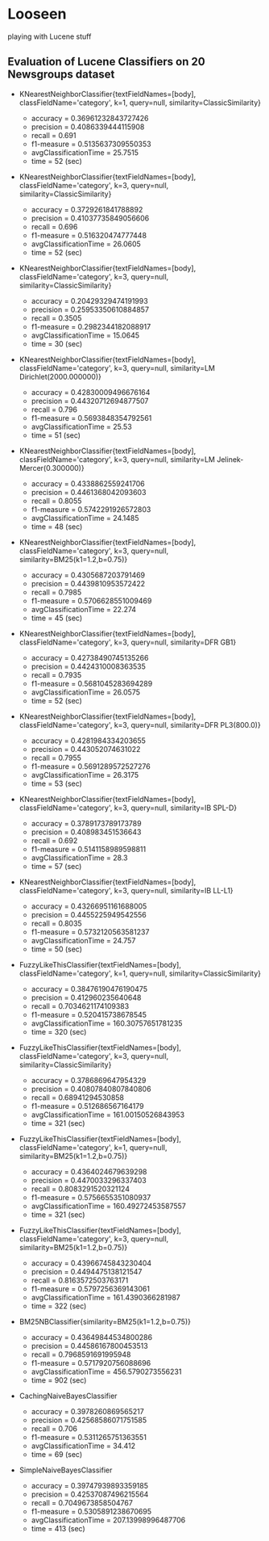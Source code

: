 # Looseen

playing with Lucene stuff

## Evaluation of Lucene Classifiers on 20 Newsgroups dataset

 * KNearestNeighborClassifier{textFieldNames=[body], classFieldName='category', k=1, query=null, similarity=ClassicSimilarity} 
    * accuracy = 0.36961232843727426
    * precision = 0.4086339444115908
    * recall = 0.691
    * f1-measure = 0.5135637309550353
    * avgClassificationTime = 25.7515
    * time = 52 (sec)
 
 * KNearestNeighborClassifier{textFieldNames=[body], classFieldName='category', k=3, query=null, similarity=ClassicSimilarity} 
    * accuracy = 0.3729261841788892
    * precision = 0.41037735849056606
    * recall = 0.696
    * f1-measure = 0.516320474777448
    * avgClassificationTime = 26.0605
    * time = 52 (sec)
 
 * KNearestNeighborClassifier{textFieldNames=[body], classFieldName='category', k=3, query=null, similarity=ClassicSimilarity} 
    * accuracy = 0.20429329474191993
    * precision = 0.25953350610884857
    * recall = 0.3505
    * f1-measure = 0.2982344182088917
    * avgClassificationTime = 15.0645
    * time = 30 (sec)
 
 * KNearestNeighborClassifier{textFieldNames=[body], classFieldName='category', k=3, query=null, similarity=LM Dirichlet(2000.000000)} 
    * accuracy = 0.42830009496676164
    * precision = 0.44320712694877507
    * recall = 0.796
    * f1-measure = 0.5693848354792561
    * avgClassificationTime = 25.53
    * time = 51 (sec)
 
 * KNearestNeighborClassifier{textFieldNames=[body], classFieldName='category', k=3, query=null, similarity=LM Jelinek-Mercer(0.300000)} 
    * accuracy = 0.4338862559241706
    * precision = 0.4461368042093603
    * recall = 0.8055
    * f1-measure = 0.5742291926572803
    * avgClassificationTime = 24.1485
    * time = 48 (sec)
 
 * KNearestNeighborClassifier{textFieldNames=[body], classFieldName='category', k=3, query=null, similarity=BM25(k1=1.2,b=0.75)} 
    * accuracy = 0.4305687203791469
    * precision = 0.4439810953572422
    * recall = 0.7985
    * f1-measure = 0.5706628551009469
    * avgClassificationTime = 22.274
    * time = 45 (sec)
 
 * KNearestNeighborClassifier{textFieldNames=[body], classFieldName='category', k=3, query=null, similarity=DFR GB1} 
    * accuracy = 0.42738490745135266
    * precision = 0.4424310008363535
    * recall = 0.7935
    * f1-measure = 0.5681045283694289
    * avgClassificationTime = 26.0575
    * time = 52 (sec)
 
 * KNearestNeighborClassifier{textFieldNames=[body], classFieldName='category', k=3, query=null, similarity=DFR PL3(800.0)} 
    * accuracy = 0.4281984334203655
    * precision = 0.443052074631022
    * recall = 0.7955
    * f1-measure = 0.5691289572527276
    * avgClassificationTime = 26.3175
    * time = 53 (sec)
 
 * KNearestNeighborClassifier{textFieldNames=[body], classFieldName='category', k=3, query=null, similarity=IB SPL-D} 
    * accuracy = 0.3789173789173789
    * precision = 0.408983451536643
    * recall = 0.692
    * f1-measure = 0.5141158989598811
    * avgClassificationTime = 28.3
    * time = 57 (sec)
 
 * KNearestNeighborClassifier{textFieldNames=[body], classFieldName='category', k=3, query=null, similarity=IB LL-L1} 
    * accuracy = 0.43266951161688005
    * precision = 0.4455225949542556
    * recall = 0.8035
    * f1-measure = 0.5732120563581237
    * avgClassificationTime = 24.757
    * time = 50 (sec)
 
 * FuzzyLikeThisClassifier{textFieldNames=[body], classFieldName='category', k=1, query=null, similarity=ClassicSimilarity} 
    * accuracy = 0.38476190476190475
    * precision = 0.412960235640648
    * recall = 0.7034621174109383
    * f1-measure = 0.520415738678545
    * avgClassificationTime = 160.30757651781235
    * time = 320 (sec)
 
 * FuzzyLikeThisClassifier{textFieldNames=[body], classFieldName='category', k=3, query=null, similarity=ClassicSimilarity} 
    * accuracy = 0.3786869647954329
    * precision = 0.40807840807840806
    * recall = 0.68941294530858
    * f1-measure = 0.512686567164179
    * avgClassificationTime = 161.00150526843953
    * time = 321 (sec)
 
 * FuzzyLikeThisClassifier{textFieldNames=[body], classFieldName='category', k=1, query=null, similarity=BM25(k1=1.2,b=0.75)} 
    * accuracy = 0.4364024679639298
    * precision = 0.4470033296337403
    * recall = 0.8083291520321124
    * f1-measure = 0.5756655351080937
    * avgClassificationTime = 160.49272453587557
    * time = 321 (sec)
 
 * FuzzyLikeThisClassifier{textFieldNames=[body], classFieldName='category', k=3, query=null, similarity=BM25(k1=1.2,b=0.75)} 
    * accuracy = 0.43966745843230404
    * precision = 0.4494475138121547
    * recall = 0.8163572503763171
    * f1-measure = 0.5797256369143061
    * avgClassificationTime = 161.4390366281987
    * time = 322 (sec)

 * BM25NBClassifier{similarity=BM25(k1=1.2,b=0.75)} 
    * accuracy = 0.43649844534800286
    * precision = 0.44586167800453513
    * recall = 0.7968591691995948
    * f1-measure = 0.5717920756088696
    * avgClassificationTime = 456.5790273556231
    * time = 902 (sec)
 
 * CachingNaiveBayesClassifier 
    * accuracy = 0.3978260869565217
    * precision = 0.42568586071751585
    * recall = 0.706
    * f1-measure = 0.5311265751363551
    * avgClassificationTime = 34.412
    * time = 69 (sec)
 
 * SimpleNaiveBayesClassifier 
    * accuracy = 0.39747939893359185
    * precision = 0.42537087496215564
    * recall = 0.7049673858504767
    * f1-measure = 0.5305891238670695
    * avgClassificationTime = 207.13998996487706
    * time = 413 (sec)
